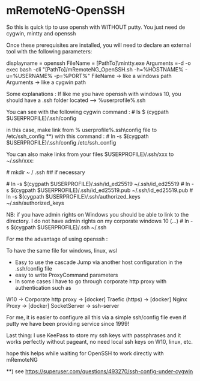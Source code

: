 # mRemoteNG-OpenSSH
So this is quick tip to use opensh with WITHOUT putty. You just need de cygwin, mintty and openssh

Once these prerequisites are installed, you will need to declare an external tool with the following parameters:

displayname = openssh
FileName = [PathTo]\mintty.exe
Arguments =-d -o exec bash -cli "[PathTo]/mRemoteNG_OpenSSH.sh -h=%HOSTNAME% -u=%USERNAME% -p=%PORT%"
FileName -> like a windows path
Arguments -> like a cygwin path

Some explanations :
If like me you have openssh with windows 10, you should have a .ssh folder located --> %userprofile%.ssh

You can see with the following cygwin command :
\# ls $ (cygpath $USERPROFILE)/.ssh/config

in this case, make link from % userprofile%\.ssh\config file to /etc/ssh_config **) with this command :
\# ln -s $(cygpath $USERPROFILE)/.ssh/config /etc/ssh_config

You can also make links from your files $USERPROFILE)/.ssh/xxx to ~/.ssh/xxx:

\# mkdir ~ / .ssh ## if necessary

\# ln -s $(cygpath $USERPROFILE)/.ssh/id_ed25519 ~/.ssh/id_ed25519
\# ln -s $(cygpath $USERPROFILE)/.ssh/id_ed25519.pub ~/.ssh/id_ed25519.pub
\# ln -s $(cygpath $USERPROFILE)/.ssh/authorized_keys ~/.ssh/authorized_keys

NB: if you have admin rights on Windows you should be able to link to the directory. I do not have admin rights on my corporate windows 10 (...)
\# ln -s $(cygpath $USERPROFILE)/.ssh ~/.ssh

For me the advantage of using openssh :

To have the same file for windows, linux, wsl
 - Easy to use the cascade Jump via another host configuration in the .ssh/config file
 - easy to write ProxyCommand parameters
 - In some cases I have to go through corporate http proxy with authentication such as

W10 -> Corporate http proxy -> [docker] Traefic (https) -> [docker] Nginx Proxy -> [docker] SocketServer -> ssh-server

For me, it is easier to configure all this via a simple ssh/config file even if putty we have been providing service since 1999!

Last thing:
I use KeePass to store my ssh keys with passphrases and it works perfectly without pageant, no need local ssh keys on W10, linux, etc.

hope this helps while waiting for OpenSSH to work directly with mRemoteNG

**) see https://superuser.com/questions/493270/ssh-config-under-cygwin
